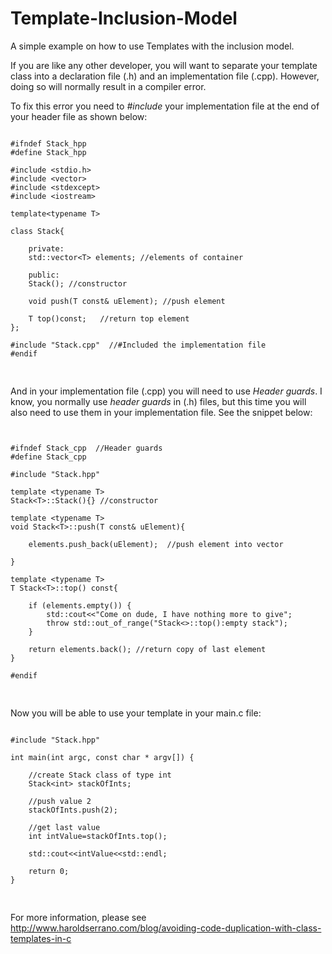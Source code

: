 # Template-Inclusion-Model

A simple example on how to use Templates with the inclusion model.

If you are like any other developer, you will want to separate your template class into a declaration file (.h) and an implementation file (.cpp). However, doing so will normally result in a compiler error.

To fix this error you need to *#include* your implementation file at the end of your header file as shown below:

<pre><code class="language-c">
#ifndef Stack_hpp
#define Stack_hpp

#include &lt;stdio.h>
#include &lt;vector>
#include &lt;stdexcept>
#include &lt;iostream>

template&lt;typename T>

class Stack{
    
    private:
    std::vector&lt;T> elements; //elements of container
    
    public:
    Stack(); //constructor
    
    void push(T const& uElement); //push element
    
    T top()const;   //return top element
};

#include "Stack.cpp"  //#Included the implementation file
#endif

</code>
</pre>

And in your implementation file (.cpp) you will need to use *Header guards*. I know, you normally use *header guards* in (.h) files, but this time you will also need to use them in your implementation file. See the snippet below:

<pre><code class="language-c">

#ifndef Stack_cpp  //Header guards 
#define Stack_cpp

#include "Stack.hpp"

template &lt;typename T>
Stack&lt;T>::Stack(){} //constructor

template &lt;typename T>
void Stack&lt;T>::push(T const& uElement){

    elements.push_back(uElement);  //push element into vector

}

template &lt;typename T>
T Stack&lt;T>::top() const{
    
    if (elements.empty()) {
        std::cout&lt;&lt;"Come on dude, I have nothing more to give";
        throw std::out_of_range("Stack&lt;>::top():empty stack");
    }
    
    return elements.back(); //return copy of last element
}

#endif

</code>
</pre>

Now you will be able to use your template in your main.c file:

<pre><code class="language-c">
#include "Stack.hpp"

int main(int argc, const char * argv[]) {

    //create Stack class of type int
    Stack&lt;int> stackOfInts;
    
    //push value 2
    stackOfInts.push(2);
    
    //get last value
    int intValue=stackOfInts.top();
    
    std::cout&lt;&lt;intValue&lt;&lt;std::endl;
    
    return 0;
}

</code>
</pre>

For more information, please see http://www.haroldserrano.com/blog/avoiding-code-duplication-with-class-templates-in-c
